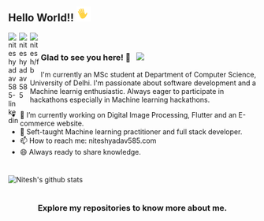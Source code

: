 ## Hello World!! <img src="https://github.com/nitesh585/nitesh585/blob/main/gifs/HI.gif" width="30px"></h2>

<a href="https://www.linkedin.com/in/niteshyadav585/">
  <img align="left" alt="niteshyadav585-linkedin" width="22px" src="https://cdn.jsdelivr.net/npm/simple-icons@v3/icons/linkedin.svg" />
</a>
<a href="https://www.instagram.com/niteshyadav585/">
  <img align="left" alt="niteshyadav585" width="22px" src="https://cdn.jsdelivr.net/npm/simple-icons@v3/icons/instagram.svg" />
</a>
<a href="https://www.facebook.com/niteshy585">
  <img align="left" alt="nitesh/fb" width="22px" src="https://cdn.jsdelivr.net/npm/simple-icons@v3/icons/facebook.svg" />
</a>
<br />

### Glad to see you here! 🤩 &nbsp; ![](https://visitor-badge.glitch.me/badge?page_id=nitesh585.nitesh585)

I'm currently an MSc student at Department of Computer Science, University of Delhi. I'm passionate about software development and a Machine learnig enthusiastic. Always eager to participate in hackathons especially in Machine learning hackathons.
<br />

- 🔭 I’m currently working on Digital Image Processing, Flutter and an E-commerce website.
- 🔭 Seft-taught Machine learning practitioner and full stack developer.
- 📫 How to reach me: niteshyadav585.com
- 😄 Always ready to share knowledge.

#
![Nitesh's github stats](https://github-readme-stats.vercel.app/api?username=nitesh585&show_icons=true&title_color=fff&icon_color=79ff97&text_color=9f9f9f&bg_color=151515)

#
<div align="center">

### Explore my repositories to know more about me.

</div>

